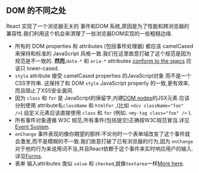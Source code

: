 ##  DOM 的不同之处
React 实现了一个浏览器无关的 事件和DOM 系统,原因是为了性能和跨浏览器的兼容性.我们利用这个机会来清理了一些浏览器DOM实现的一些粗糙边缘.

* 所有的 DOM properties 和 attributes (包括事件处理器) 都应该 camelCased 来保持和标准的 JavaScript 风格一致.我们在这里故意打破了这个规范是因为规范是不一致的. **然而**,`data-*` 和 `aria-*` attributes [conform to the specs](https://developer.mozilla.org/en-US/docs/Web/HTML/Global_attributes#data-*) 应该只 lower-cased.
* `style` attribute 接受 camelCased properties 的JavaScript对象 而不是一个CSS字符串. 这保持了和 DOM `style` JavaScript property 的一致,更有效率,而且阻止了XSS安全漏洞.
* 因为 `class` 和 `for` 是 JavaScript的保留字,内建[DOM nodes](http://javascript.info/tutorial/dom-nodes)的JSX元素  应该分别使用 attribute名`className` 和 `htmlFor` ,(比如 `<div className="foo" />`).自定义元素应该直接使用 `class` 和 `for` (例如. `<my-tag class="foo" />` ).
* 所有事件对象遵循 W3C 规范,所有事件(包括提交)正确按W3C规范冒泡.详见[Event System](http://reactjs.cn/react/docs/events.html).
* `onChange` 事件表现的像你期望的那样:不论何时一个表单域改变了这个事件就会激发,而不是模糊的不一致.我们故意打破了已有浏览器的行为,因为 `onChange` 对于他的行为来说用词不当,并且React依赖于这个事件来实时响应用户的输入.详见[Forms](http://reactjs.cn/react/docs/forms.html).
* 表单 输入attributes 类似 `value` 和 `checked`,就像`textarea`一样[More here](http://reactjs.cn/react/docs/forms.html).